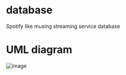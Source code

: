 # database
Spotify like musing streaming service database

# UML diagram
![image](https://github.com/user-attachments/assets/6421c5ce-ae06-4acd-bd5f-8cf815bdc840)



